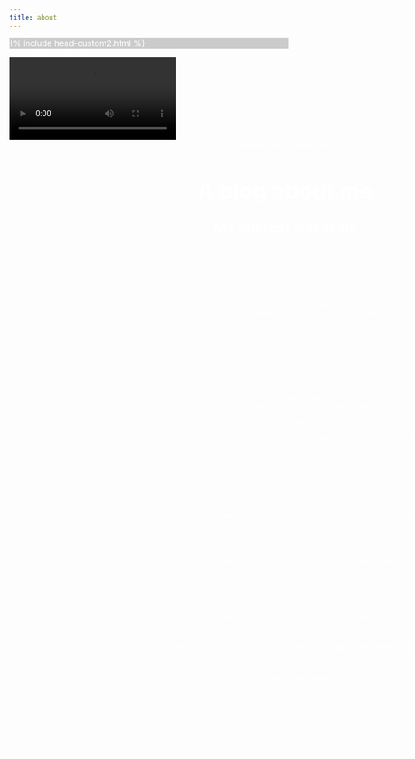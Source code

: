 ```yaml
---
title: about
---
```



{% include head-custom2.html %}

<style>
    #wrapper
    {
    position:relative;
    text-align:center;
    margin:0 auto;
    padding:0px;
    width:995px;
    z-index:2;
    color: white;
    }
    h1
    {
    margin-top:50px;
    color:white;
    font-size:40px;
    }
    h2
    {
    margin-top:25px;
    color:white;
    font-size:25px;
    }
    p
    {
    margin-top:10px;
    color:white;
    font-size:15px;
    background: rgba(0,0,0,0.2);
    }
</style>

<div id="video_wrapper">
    <video autoplay loop>
        <source src="https://drive.google.com/uc?export=view&id=1IOK35bZ6iM5q4rYxhLmlFwYa3lHjINXR" type="video/mp4">
    </video>
    <div id="wrapper">
        {% include nav_frontend.html %}
        <h1>A blog about me</h1>
        <h2>My interest and skills</h2>
        
        <table>
            <tr>
                <th>Interest</th>
                <th>Skills</th>
            </tr>
            
            <tr>
                <td>Video game</td>
                <td>Know a little bit of Java</td>
            </tr>
            <tr>
                <td>Soccer</td>
                <td>Know how to build a website with Flask</td>
            </tr>
            <tr>
                <td>Read fiction</td>
                <td>know how to use Github</td>
            </tr>
            <tr>
                <td>Sleep</td>
                <td>Know how to use Python</td>
            </tr>
        </table>
        
        <h2>something for the week that shows your goals, efforts, and vocab</h2>
        
        <table>
            <tr>
                <th>Goals</th>
                <th>Vocab</th>
                <th>Gratitude list</th>
            </tr>
   
            <tr>
                <td>Something I will put right here in the future</td>
                <td>mental health</td>
                <td>my parents</td>
            </tr>
  
             <tr>
                <td>Something I will put right here in the future</td>
                <td>psychology</td>
                <td>teachers</td>
             </tr>
  
             <tr>
                <td>Something I will put right here in the future</td>
                <td>Something I will put right here in the future</td>
                <td>friends</td>
             </tr>
        <p>
            Some notes about gratitude to someone on campus and someone at home
        </p>
            
        <p>
            Someone on campus:
            
        </p>
            
        <p>
            Someone at home:
            
        </p>
        
    </div>
</div>
<script>

function logItType(output) {
    console.log(typeof output, ";", output);
}

function Person(name, ghID, classOf) {
  this.name = name;
  this.ghID = ghID;
  this.classOf = classOf;
  this.role = "";
}

Person.prototype.setRole = function(role) {
  this.role = role;
}

// define a JSON conversion "method" associated with Person
Person.prototype.toJSON = function() {
  const obj = {name: this.name, ghID: this.ghID, classOf: this.classOf, role: this.role};
  const json = JSON.stringify(obj);  // json/string is useful when passing data on internet
  return json;
}

var teacher = new Person("Mr M", "jm1021", 1977);  // object type is easy to work with in JavaScript
teacher.setRole("Teacher");   // set the role


var students = [ 
    new Person("Anthony", "tonyhieu", 2022),
    new Person("Bria", "B-G101", 2023),
    new Person("Allie", "xiaoa0", 2023),
    new Person("Tigran", "Tigran7", 2023),
    new Person("Rebecca", "Rebecca-123", 2023)
];

// define a classroom and build Classroom objects and json
function Classroom(teacher, students){ // 1 teacher, many student
    // start Classroom with Teacher
    teacher.setRole("Teacher");
    this.teacher = teacher;
    this.classroom = [teacher];
    // add each Student to Classroom
    this.students = students;
    this.students.forEach(student => { student.setRole("Student"); this.classroom.push(student); });
    // build json/string format of Classroom
    this.json = [];
    this.classroom.forEach(person => this.json.push(person.toJSON()));
}

// make a CompSci classroom from formerly defined teacher and students
compsci = new Classroom(teacher, students);


Classroom.prototype._toHtml = function() {
    // HTML Style is build using inline structure
    var style = (
      "display:inline-block;" +
      "border: 2px solid grey;" +
      "box-shadow: 0.8em 0.4em 0.4em grey;"
    );
  
    // HTML Body of Table is build as a series of concatenations (+=)
    var body = "";
    // Heading for Array Columns
    body += "<tr>";
    body += "<th><mark>" + "Name" + "</mark></th>";
    body += "<th><mark>" + "GitHub ID" + "</mark></th>";
    body += "<th><mark>" + "Class Of" + "</mark></th>";
    body += "<th><mark>" + "Role" + "</mark></th>";
    body += "</tr>";
    // Data of Array, iterate through each row of compsci.classroom 
    for (var row in compsci.classroom) {
      // tr for each row, a new line
      body += "<tr>";
      // td for each column of data
      body += "<td>" + compsci.classroom[row].name + "</td>";
      body += "<td>" + compsci.classroom[row].ghID + "</td>";
      body += "<td>" + compsci.classroom[row].classOf + "</td>";
      body += "<td>" + compsci.classroom[row].role + "</td>";
      // tr to end line
      body += "<tr>";
    }
  
     // Build and HTML fragment of div, table, table body
    return (
      "<div style='" + style + "'>" +
        "<table>" +
          body +
        "</table>" +
      "</div>"
    );
  
  };
  
  // IJavaScript HTML processor receive parameter of defined HTML fragment
  $$.html(compsci._toHtml());

  $$.async();

console.log("Hello, World!");

var action = {
    $$: $$,
    console: console,
};

setTimeout(function() {
    $$.clear(0);    // clear output cell
    action.$$.sendResult("Goodbye!");
}, 200000);  // 2 second timer





</script>
